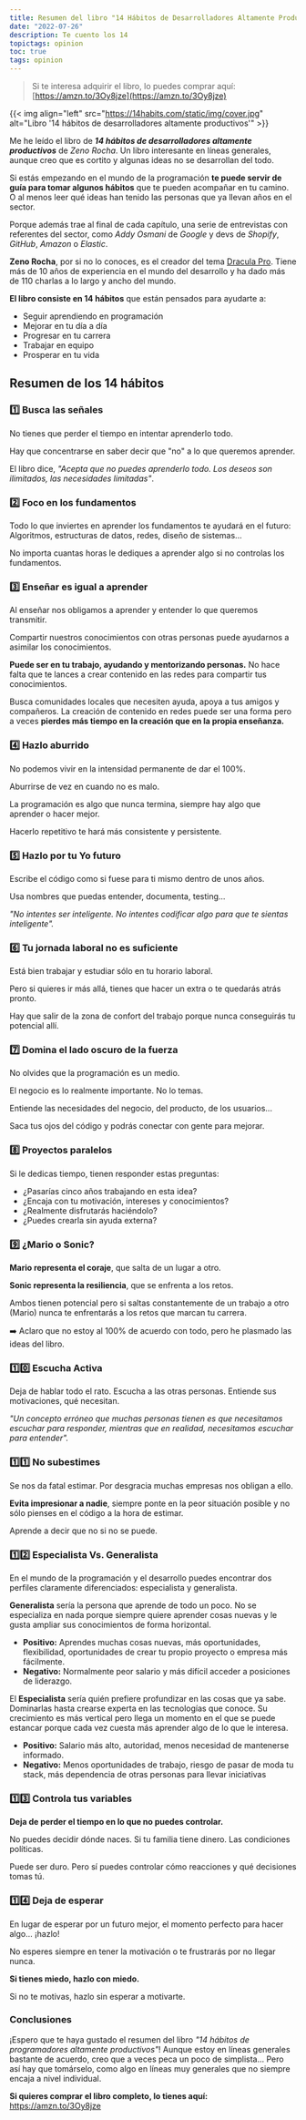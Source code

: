 ```yaml
---
title: Resumen del libro "14 Hábitos de Desarrolladores Altamente Productivos"
date: "2022-07-26"
description: Te cuento los 14
topictags: opinion
toc: true
tags: opinion
---
```


> Si te interesa adquirir el libro, lo puedes comprar aquí: [https://amzn.to/3Oy8jze](https://amzn.to/3Oy8jze)

{{< img align="left" src="https://14habits.com/static/img/cover.jpg" alt="Libro '14 hábitos de desarrolladores altamente productivos'" >}}

Me he leído el libro de **_14 hábitos de desarrolladores altamente productivos_** de _Zeno Rocha_. Un libro interesante en líneas generales, aunque creo que es cortito y algunas ideas no se desarrollan del todo.

Si estás empezando en el mundo de la programación **te puede servir de guía para tomar algunos hábitos** que te pueden acompañar en tu camino. O al menos leer qué ideas han tenido las personas que ya llevan años en el sector.

Porque además trae al final de cada capítulo, una serie de entrevistas con referentes del sector, como _Addy Osmani_ de _Google_ y devs de _Shopify_, _GitHub_, _Amazon_ o _Elastic_.

**Zeno Rocha**, por si no lo conoces, es el creador del tema [Dracula Pro](https://draculatheme.com/pro). Tiene más de 10 años de experiencia en el mundo del desarrollo y ha dado más de 110 charlas a lo largo y ancho del mundo.

**El libro consiste en 14 hábitos** que están pensados para ayudarte a:

- Seguir aprendiendo en programación
- Mejorar en tu día a día
- Progresar en tu carrera
- Trabajar en equipo
- Prosperar en tu vida

## Resumen de los 14 hábitos

### 1️⃣ Busca las señales

No tienes que perder el tiempo en intentar aprenderlo todo.

Hay que concentrarse en saber decir que "no" a lo que queremos aprender.

El libro dice, _"Acepta que no puedes aprenderlo todo. Los deseos son ilimitados, las necesidades limitadas"_.

### 2️⃣ Foco en los fundamentos

Todo lo que inviertes en aprender los fundamentos te ayudará en el futuro:
Algoritmos, estructuras de datos, redes, diseño de sistemas...

No importa cuantas horas le dediques a aprender algo si no controlas los fundamentos.

### 3️⃣ Enseñar es igual a aprender

Al enseñar nos obligamos a aprender y entender lo que queremos transmitir.

Compartir nuestros conocimientos con otras personas puede ayudarnos a asimilar los conocimientos.

**Puede ser en tu trabajo, ayudando y mentorizando personas.** No hace falta que te lances a crear contenido en las redes para compartir tus conocimientos.

Busca comunidades locales que necesiten ayuda, apoya a tus amigos y compañeros. La creación de contenido en redes puede ser una forma pero a veces **pierdes más tiempo en la creación que en la propia enseñanza.**

### 4️⃣ Hazlo aburrido

No podemos vivir en la intensidad permanente de dar el 100%.

Aburrirse de vez en cuando no es malo.

La programación es algo que nunca termina, siempre hay algo que aprender o hacer mejor.

Hacerlo repetitivo te hará más consistente y persistente.

### 5️⃣ Hazlo por tu Yo futuro

Escribe el código como si fuese para ti mismo dentro de unos años.

Usa nombres que puedas entender, documenta, testing...

_"No intentes ser inteligente. No intentes codificar algo para que te sientas inteligente"._

### 6️⃣ Tu jornada laboral no es suficiente

Está bien trabajar y estudiar sólo en tu horario laboral.

Pero si quieres ir más allá, tienes que hacer un extra o te quedarás atrás pronto.

Hay que salir de la zona de confort del trabajo porque nunca conseguirás tu potencial allí.

### 7️⃣ Domina el lado oscuro de la fuerza

No olvides que la programación es un medio.

El negocio es lo realmente importante. No lo temas.

Entiende las necesidades del negocio, del producto, de los usuarios...

Saca tus ojos del código y podrás conectar con gente para mejorar.

### 8️⃣ Proyectos paralelos

Si le dedicas tiempo, tienen responder estas preguntas:

- ¿Pasarías cinco años trabajando en esta idea?
- ¿Encaja con tu motivación, intereses y conocimientos?
- ¿Realmente disfrutarás haciéndolo?
- ¿Puedes crearla sin ayuda externa?

### 9️⃣ ¿Mario o Sonic?

**Mario representa el coraje**, que salta de un lugar a otro.

**Sonic representa la resiliencia**, que se enfrenta a los retos.

Ambos tienen potencial pero si saltas constantemente de un trabajo a otro (Mario) nunca te enfrentarás a los retos que marcan tu carrera.

➡️ Aclaro que no estoy al 100% de acuerdo con todo, pero he plasmado las ideas del libro.

### 1️⃣0️⃣ Escucha Activa

Deja de hablar todo el rato. Escucha a las otras personas. Entiende sus motivaciones, qué necesitan.

_"Un concepto erróneo que muchas personas tienen es que necesitamos escuchar para responder, mientras que en realidad, necesitamos escuchar para entender"._

### 1️⃣1️⃣ No subestimes

Se nos da fatal estimar. Por desgracia muchas empresas nos obligan a ello.

**Evita impresionar a nadie**, siempre ponte en la peor situación posible y no sólo pienses en el código a la hora de estimar.

Aprende a decir que no si no se puede.

### 1️⃣2️⃣ Especialista Vs. Generalista

En el mundo de la programación y el desarrollo puedes encontrar dos perfiles claramente diferenciados: especialista y generalista.

**Generalista** sería la persona que aprende de todo un poco. No se especializa en nada porque siempre quiere aprender cosas nuevas y le gusta ampliar sus conocimientos de forma horizontal.

- **Positivo:** Aprendes muchas cosas nuevas, más oportunidades, flexibilidad, oportunidades de crear tu propio proyecto o empresa más fácilmente.
- **Negativo:** Normalmente peor salario y más difícil acceder a posiciones de liderazgo.

El **Especialista** sería quién prefiere profundizar en las cosas que ya sabe. Dominarlas hasta crearse experta en las tecnologías que conoce. Su crecimiento es más vertical pero llega un momento en el que se puede estancar porque cada vez cuesta más aprender algo de lo que le interesa.

- **Positivo:** Salario más alto, autoridad, menos necesidad de mantenerse informado.
- **Negativo:** Menos oportunidades de trabajo, riesgo de pasar de moda tu stack, más dependencia de otras personas para llevar iniciativas

### 1️⃣3️⃣ Controla tus variables

**Deja de perder el tiempo en lo que no puedes controlar.**

No puedes decidir dónde naces. Si tu familia tiene dinero. Las condiciones políticas.

Puede ser duro. Pero sí puedes controlar cómo reacciones y qué decisiones tomas tú.

### 1️⃣4️⃣ Deja de esperar

En lugar de esperar por un futuro mejor, el momento perfecto para hacer algo... ¡hazlo!

No esperes siempre en tener la motivación o te frustrarás por no llegar nunca.

**Si tienes miedo, hazlo con miedo.**

Si no te motivas, hazlo sin esperar a motivarte.

### Conclusiones

¡Espero que te haya gustado el resumen del libro _"14 hábitos de programadores altamente productivos"_! Aunque estoy en líneas generales bastante de acuerdo, creo que a veces peca un poco de simplista... Pero así hay que tomárselo, como algo en líneas muy generales que no siempre encaja a nivel individual.

**Si quieres comprar el libro completo, lo tienes aquí:**
https://amzn.to/3Oy8jze
